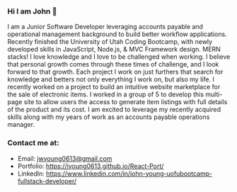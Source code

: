 ### Hi I am John 👋

I am a Junior Software Developer leveraging accounts payable and operational management background to build better workflow applications. Recently finished the University of Utah Coding Bootcamp, with newly developed skills in JavaScript, Node.js, & MVC Framework design. MERN stacks! I love knowledge and I love to be challenged when working. I believe that personal growth comes through these times of challenge, and I look forward to that growth. Each project I work on just furthers that search for knowledge and betters not only everything I work on, but also my life. I recently worked on a project to build an intuitive website marketplace for the sale of electronic items. I worked in a group of 5 to develop this multi-page site to allow users the access to generate item listings with full details of the product and its cost. I am excited to leverage my recently acquired skills along with my years of work as an accounts payable operations manager.

### Contact me at:
* Email: jwyoung0613@gmail.com
* Portfolio: https://jyoung0613.github.io/React-Port/
* LinkedIn: https://www.linkedin.com/in/john-young-uofubootcamp-fullstack-developer/
